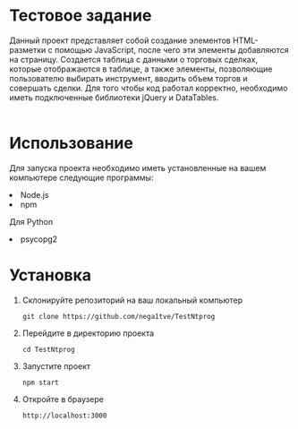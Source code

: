 # Тестовое задание

Данный проект представляет собой создание элементов HTML-разметки с помощью JavaScript, после чего эти элементы добавляются на страницу. Создается таблица с данными о торговых сделках, которые отображаются в таблице, а также элементы, позволяющие пользователю выбирать инструмент, вводить объем торгов и совершать сделки. Для того чтобы код работал корректно, необходимо иметь подключенные библиотеки jQuery и DataTables.
<br>
<br>


# Использование
Для запуска проекта необходимо иметь установленные на вашем компьютере следующие программы:
<li>Node.js
<li>npm

Для Python
<li>psycopg2

# Установка
<ol>
<li>Склонируйте репозиторий на ваш локальный компьютер

```git clone https://github.com/nega1tve/TestNtprog```
<li>Перейдите в директорию проекта

```cd TestNtprog```
<li>Запустите проект

```npm start```
<li>Откройте в браузере

```http://localhost:3000```
</ol>
